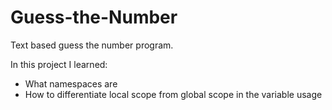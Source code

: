 # Guess-the-Number
Text based guess the number program.

In this project I learned:
- What namespaces are
- How to differentiate local scope from global scope in the variable usage
